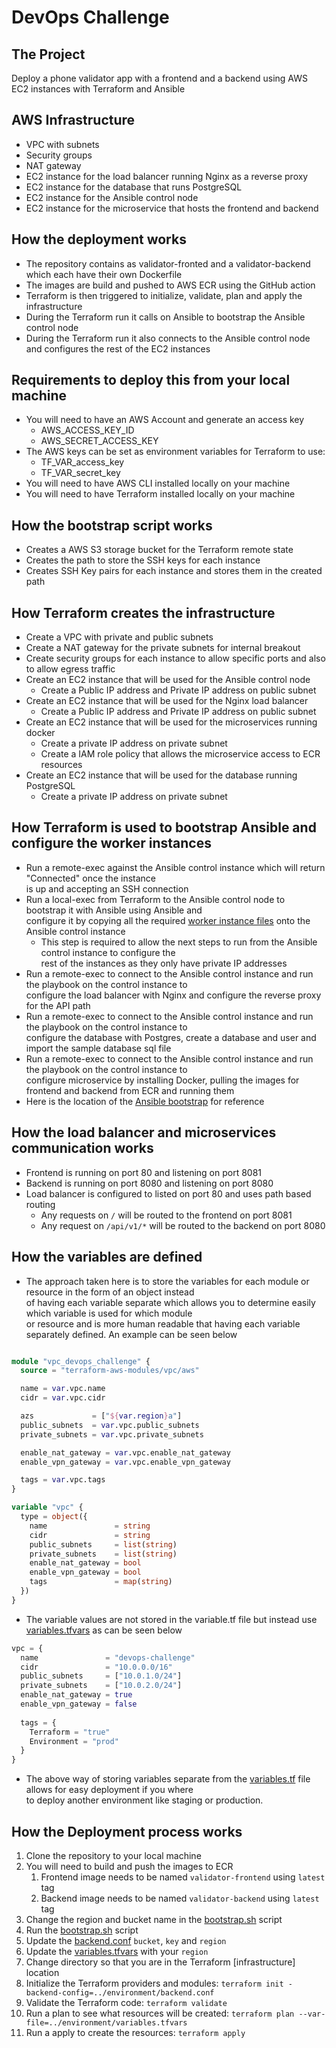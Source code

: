 # DevOps Challenge

## The Project

Deploy a phone validator app with a frontend and a backend using AWS EC2 instances
with Terraform and Ansible

## AWS Infrastructure

- VPC with subnets
- Security groups
- NAT gateway
- EC2 instance for the load balancer running Nginx as a reverse proxy
- EC2 instance for the database that runs PostgreSQL
- EC2 instance for the Ansible control node
- EC2 instance for the microservice that hosts the frontend and backend

## How the deployment works

- The repository contains as validator-fronted and a validator-backend which each have their own Dockerfile
- The images are build and pushed to AWS ECR using the GitHub action
- Terraform is then triggered to initialize, validate, plan and apply the infrastructure
- During the Terraform run it calls on Ansible to bootstrap the Ansible control node
- During the Terraform run it also connects to the Ansible control node and configures the rest of the EC2 instances


## Requirements to deploy this from your local machine

- You will need to have an AWS Account and generate an access key
  - AWS_ACCESS_KEY_ID
  - AWS_SECRET_ACCESS_KEY
- The AWS keys can be set as environment variables for Terraform to use:
  - TF_VAR_access_key
  - TF_VAR_secret_key
- You will need to have AWS CLI installed locally on your machine
- You will need to have Terraform installed locally on your machine

## How the bootstrap script works

- Creates a AWS S3 storage bucket for the Terraform remote state
- Creates the path to store the SSH keys for each instance
- Creates SSH Key pairs for each instance and stores them in the created path

## How Terraform creates the infrastructure

- Create a VPC with private and public subnets
- Create a NAT gateway for the private subnets for internal breakout
- Create security groups for each instance to allow specific ports and also to allow egress traffic
- Create an EC2 instance that will be used for the Ansible control node
  - Create a Public IP address and Private IP address on public subnet
- Create an EC2 instance that will be used for the Nginx load balancer
  - Create a Public IP address and Private IP address on public subnet
- Create an EC2 instance that will be used for the microservices running docker
  - Create a private IP address on private subnet
  - Create a IAM role policy that allows the microservice access to ECR resources
- Create an EC2 instance that will be used for the database running PostgreSQL
  - Create a private IP address on private subnet

## How Terraform is used to bootstrap Ansible and configure the worker instances

- Run a remote-exec against the Ansible control instance which will return "Connected" once the instance \
  is up and accepting an SSH connection
- Run a local-exec from Terraform to the Ansible control node to bootstrap it with Ansible using Ansible and \
  configure it by copying all the required [worker instance files](https://github.com/edwardpullen/devops_challenge/tree/main/infrastructure/ansible/config) onto the Ansible control instance
  - This step is required to allow the next steps to run from the Ansible control instance to configure the \
    rest of the instances as they only have private IP addresses
- Run a remote-exec to connect to the Ansible control instance and run the playbook on the control instance to \
  configure the load balancer with Nginx and configure the reverse proxy for the API path
- Run a remote-exec to connect to the Ansible control instance and run the playbook on the control instance to \
  configure the database with Postgres, create a database and user and import the sample database sql file
- Run a remote-exec to connect to the Ansible control instance and run the playbook on the control instance to \
  configure microservice by installing Docker, pulling the images for frontend and backend from ECR and running them
- Here is the location of the [Ansible bootstrap](https://github.com/edwardpullen/devops_challenge/tree/main/infrastructure/ansible_bootstrap.tf) for reference

## How the load balancer and microservices communication works

- Frontend is running on port 80 and listening on port 8081
- Backend is running on port 8080 and listening on port 8080
- Load balancer is configured to listed on port 80 and uses path based routing
  - Any requests on ```/``` will be routed to the frontend on port 8081
  - Any request on ```/api/v1/*``` will be routed to the backend on port 8080

## How the variables are defined

- The approach taken here is to store the variables for each module or resource in the form of an object instead \
  of having each variable separate which allows you to determine easily which variable is used for which module \
  or resource and is more human readable that having each variable separately defined. An example can be seen below

```terraform

module "vpc_devops_challenge" {
  source = "terraform-aws-modules/vpc/aws"

  name = var.vpc.name
  cidr = var.vpc.cidr

  azs             = ["${var.region}a"]
  public_subnets  = var.vpc.public_subnets
  private_subnets = var.vpc.private_subnets

  enable_nat_gateway = var.vpc.enable_nat_gateway
  enable_vpn_gateway = var.vpc.enable_vpn_gateway

  tags = var.vpc.tags
}

variable "vpc" {
  type = object({
    name               = string
    cidr               = string
    public_subnets     = list(string)
    private_subnets    = list(string)
    enable_nat_gateway = bool
    enable_vpn_gateway = bool
    tags               = map(string)
  })
}

```

- The variable values are not stored in the variable.tf file but instead use [variables.tfvars](https://github.com/edwardpullen/devops_challenge/tree/main/environment/variables.tfvars) as can be seen below

```terraform
vpc = {
  name               = "devops-challenge"
  cidr               = "10.0.0.0/16"
  public_subnets     = ["10.0.1.0/24"]
  private_subnets    = ["10.0.2.0/24"]
  enable_nat_gateway = true
  enable_vpn_gateway = false
  
  tags = {
    Terraform = "true"
    Environment = "prod"
  }
}
```

- The above way of storing variables separate from the [variables.tf](https://github.com/edwardpullen/devops_challenge/tree/main/infrastructure/variables.tf) file allows for easy deployment if you where \
  to deploy another environment like staging or production.

## How the Deployment process works

1. Clone the repository to your local machine
2. You will need to build and push the images to ECR 
   1. Frontend image needs to be named ```validator-frontend``` using ```latest``` tag
   2. Backend image needs to be named ```validator-backend``` using ```latest``` tag
3. Change the region and bucket name in the [bootstrap.sh](https://github.com/edwardpullen/devops_challenge/blob/main/scripts/bootstrap.sh) script
4. Run the [bootstrap.sh](https://github.com/edwardpullen/devops_challenge/blob/main/scripts/bootstrap.sh) script
5. Update the [backend.conf](https://github.com/edwardpullen/devops_challenge/blob/main/environment/backend.conf) ```bucket```, ```key``` and ```region```
6. Update the [variables.tfvars](https://github.com/edwardpullen/devops_challenge/tree/main/environment/variables.tfvars) with your ```region```
7. Change directory so that you are in the Terraform [infrastructure] location
8. Initialize the Terraform providers and modules: ```terraform init -backend-config=../environment/backend.conf```
9. Validate the Terraform code: ```terraform validate```
11.  Run a plan to see what resources will be created: ```terraform plan --var-file=../environment/variables.tfvars```
11. Run a apply to create the resources: ```terraform apply```

